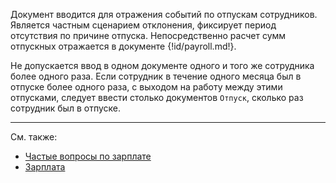 ﻿Документ вводится для отражения событий по отпускам сотрудников. Является частным сценарием отклонения, фиксирует период отсутствия по причине отпуска. Непосредственно расчет сумм отпускных отражается в документе {!id/payroll.md!}.

Не допускается ввод в одном документе одного и того же сотрудника более одного раза. Если сотрудник в течение одного месяца был в отпуске более одного раза, с выходом на работу между этими отпусками, следует ввести столько документов `Отпуск`, сколько раз сотрудник был в отпуске.

---

См. также:

- [Частые вопросы по зарплате](/faqsalary)
- [Зарплата](/salary)